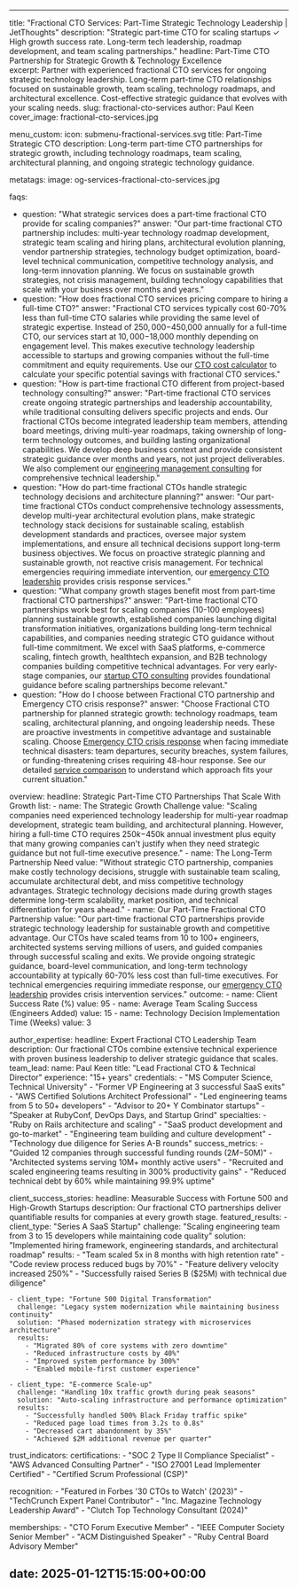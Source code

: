 ---

title: "Fractional CTO Services: Part-Time Strategic Technology Leadership | JetThoughts"
description: "Strategic part-time CTO for scaling startups ✓ High growth success rate. Long-term tech leadership, roadmap development, and team scaling partnerships."
headline: Part-Time CTO Partnership for Strategic Growth & Technology Excellence  
excerpt: Partner with experienced fractional CTO services for ongoing strategic technology leadership. Long-term part-time CTO relationships focused on sustainable growth, team scaling, technology roadmaps, and architectural excellence. Cost-effective strategic guidance that evolves with your scaling needs.
slug: fractional-cto-services
author: Paul Keen
cover_image: fractional-cto-services.jpg

menu_custom:
  icon: submenu-fractional-services.svg
  title: Part-Time Strategic CTO
  description: Long-term part-time CTO partnerships for strategic growth, including technology roadmaps, team scaling, architectural planning, and ongoing strategic technology guidance.

metatags:
  image: og-services-fractional-cto-services.jpg

faqs:
  - question: "What strategic services does a part-time fractional CTO provide for scaling companies?"
    answer: "Our part-time fractional CTO partnership includes: multi-year technology roadmap development, strategic team scaling and hiring plans, architectural evolution planning, vendor partnership strategies, technology budget optimization, board-level technical communication, competitive technology analysis, and long-term innovation planning. We focus on sustainable growth strategies, not crisis management, building technology capabilities that scale with your business over months and years."
  - question: "How does fractional CTO services pricing compare to hiring a full-time CTO?"
    answer: "Fractional CTO services typically cost 60-70% less than full-time CTO salaries while providing the same level of strategic expertise. Instead of $250,000-$450,000 annually for a full-time CTO, our services start at $10,000-$18,000 monthly depending on engagement level. This makes executive technology leadership accessible to startups and growing companies without the full-time commitment and equity requirements. Use our [CTO cost calculator](/tools/cto-cost-calculator/) to calculate your specific potential savings with fractional CTO services."
  - question: "How is part-time fractional CTO different from project-based technology consulting?"
    answer: "Part-time fractional CTO services create ongoing strategic partnerships and leadership accountability, while traditional consulting delivers specific projects and ends. Our fractional CTOs become integrated leadership team members, attending board meetings, driving multi-year roadmaps, taking ownership of long-term technology outcomes, and building lasting organizational capabilities. We develop deep business context and provide consistent strategic guidance over months and years, not just project deliverables. We also complement our [engineering management consulting](/services/engineering-management-consulting/) for comprehensive technical leadership."
  - question: "How do part-time fractional CTOs handle strategic technology decisions and architecture planning?"
    answer: "Our part-time fractional CTOs conduct comprehensive technology assessments, develop multi-year architectural evolution plans, make strategic technology stack decisions for sustainable scaling, establish development standards and practices, oversee major system implementations, and ensure all technical decisions support long-term business objectives. We focus on proactive strategic planning and sustainable growth, not reactive crisis management. For technical emergencies requiring immediate intervention, our [emergency CTO leadership](/services/emergency-cto-leadership/) provides crisis response services."
  - question: "What company growth stages benefit most from part-time fractional CTO partnerships?"
    answer: "Part-time fractional CTO partnerships work best for scaling companies (10-100 employees) planning sustainable growth, established companies launching digital transformation initiatives, organizations building long-term technical capabilities, and companies needing strategic CTO guidance without full-time commitment. We excel with SaaS platforms, e-commerce scaling, fintech growth, healthtech expansion, and B2B technology companies building competitive technical advantages. For very early-stage companies, our [startup CTO consulting](/services/startup-cto-consulting/) provides foundational guidance before scaling partnerships become relevant."
  - question: "How do I choose between Fractional CTO partnership and Emergency CTO crisis response?"
    answer: "Choose Fractional CTO partnership for planned strategic growth: technology roadmaps, team scaling, architectural planning, and ongoing leadership needs. These are proactive investments in competitive advantage and sustainable scaling. Choose [Emergency CTO crisis response](/services/emergency-cto-leadership/) when facing immediate technical disasters: team departures, security breaches, system failures, or funding-threatening crises requiring 48-hour response. See our detailed [service comparison](/services/service-comparison/) to understand which approach fits your current situation."

overview:
  headline: Strategic Part-Time CTO Partnerships That Scale With Growth
  list:
    - name: The Strategic Growth Challenge
      value: "Scaling companies need experienced technology leadership for multi-year roadmap development, strategic team building, and architectural planning. However, hiring a full-time CTO requires $250k-$450k annual investment plus equity that many growing companies can't justify when they need strategic guidance but not full-time executive presence."
    - name: The Long-Term Partnership Need
      value: "Without strategic CTO partnership, companies make costly technology decisions, struggle with sustainable team scaling, accumulate architectural debt, and miss competitive technology advantages. Strategic technology decisions made during growth stages determine long-term scalability, market position, and technical differentiation for years ahead."
    - name: Our Part-Time Fractional CTO Partnership
      value: "Our part-time fractional CTO partnerships provide strategic technology leadership for sustainable growth and competitive advantage. Our CTOs have scaled teams from 10 to 100+ engineers, architected systems serving millions of users, and guided companies through successful scaling and exits. We provide ongoing strategic guidance, board-level communication, and long-term technology accountability at typically 60-70% less cost than full-time executives. For technical emergencies requiring immediate response, our [emergency CTO leadership](/services/emergency-cto-leadership/) provides crisis intervention services."
  outcome:
    - name: Client Success Rate (%)
      value: 95
    - name: Average Team Scaling Success (Engineers Added)
      value: 15
    - name: Technology Decision Implementation Time (Weeks)
      value: 3

author_expertise:
  headline: Expert Fractional CTO Leadership Team
  description: Our fractional CTOs combine extensive technical experience with proven business leadership to deliver strategic guidance that scales.
  team_lead:
    name: Paul Keen
    title: "Lead Fractional CTO & Technical Director"
    experience: "15+ years"
    credentials:
      - "MS Computer Science, Technical University"
      - "Former VP Engineering at 3 successful SaaS exits"
      - "AWS Certified Solutions Architect Professional"
      - "Led engineering teams from 5 to 50+ developers"
      - "Advisor to 20+ Y Combinator startups"
      - "Speaker at RubyConf, DevOps Days, and Startup Grind"
    specialties:
      - "Ruby on Rails architecture and scaling"
      - "SaaS product development and go-to-market"
      - "Engineering team building and culture development"
      - "Technology due diligence for Series A-B rounds"
    success_metrics:
      - "Guided 12 companies through successful funding rounds ($2M-$50M)"
      - "Architected systems serving 10M+ monthly active users"
      - "Recruited and scaled engineering teams resulting in 300% productivity gains"
      - "Reduced technical debt by 60% while maintaining 99.9% uptime"

client_success_stories:
  headline: Measurable Success with Fortune 500 and High-Growth Startups
  description: Our fractional CTO partnerships deliver quantifiable results for companies at every growth stage.
  featured_results:
    - client_type: "Series A SaaS Startup"
      challenge: "Scaling engineering team from 3 to 15 developers while maintaining code quality"
      solution: "Implemented hiring framework, engineering standards, and architectural roadmap"
      results: 
        - "Team scaled 5x in 8 months with high retention rate"
        - "Code review process reduced bugs by 70%"
        - "Feature delivery velocity increased 250%"
        - "Successfully raised Series B ($25M) with technical due diligence"
    
    - client_type: "Fortune 500 Digital Transformation"
      challenge: "Legacy system modernization while maintaining business continuity"
      solution: "Phased modernization strategy with microservices architecture"
      results:
        - "Migrated 80% of core systems with zero downtime"
        - "Reduced infrastructure costs by 40%"
        - "Improved system performance by 300%"
        - "Enabled mobile-first customer experience"
    
    - client_type: "E-commerce Scale-up"
      challenge: "Handling 10x traffic growth during peak seasons"
      solution: "Auto-scaling infrastructure and performance optimization"
      results:
        - "Successfully handled 500% Black Friday traffic spike"
        - "Reduced page load times from 3.2s to 0.8s"
        - "Decreased cart abandonment by 35%"
        - "Achieved $2M additional revenue per quarter"

trust_indicators:
  certifications:
    - "SOC 2 Type II Compliance Specialist"
    - "AWS Advanced Consulting Partner"
    - "ISO 27001 Lead Implementer Certified"
    - "Certified Scrum Professional (CSP)"
  
  recognition:
    - "Featured in Forbes '30 CTOs to Watch' (2023)"
    - "TechCrunch Expert Panel Contributor"
    - "Inc. Magazine Technology Leadership Award"
    - "Clutch Top Technology Consultant (2024)"
  
  memberships:
    - "CTO Forum Executive Member"
    - "IEEE Computer Society Senior Member"
    - "ACM Distinguished Speaker"
    - "Ruby Central Board Advisory Member"

date: 2025-01-12T15:15:00+00:00
---